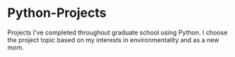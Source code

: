 # Python-Projects
Projects I've completed throughout graduate school using Python. I choose the project topic based on my interests in environmentality and as a new mom. 
